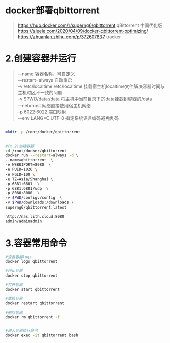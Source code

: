 # docker部署qbittorrent
> https://hub.docker.com/r/superng6/qbittorrent qBittorrent 中国优化版
> https://sleele.com/2020/04/09/docker-qbittorrent-optimizing/
> https://zhuanlan.zhihu.com/p/372607837 tracker

# 2.创建容器并运行
> --name 容器名称，可自定义  
> --restart=always 自动重启  
> -v /etc/localtime:/etc/localtime 挂载宿主机localtime文件解决容器时间与主机时区不一致的问题  
> -v $PWD/data:/data 将主机中当前目录下的data挂载到容器的/data  
> --net=host 网络直接使用宿主机网络  
> -p 6022:6022 端口映射  
> --env LANG=C.UTF-8  指定系统语言编码避免乱码

``` bash

mkdir -p /root/docker/qbittorrent

 
#(x.2)创建容器
cd /root/docker/qbittorrent
docker run --restart=always -d \
--name=qbittorrent  \
-e WEBUIPORT=8080  \
-e PUID=1026 \
-e PGID=100 \
-e TZ=Asia/Shanghai \
-p 6881:6881  \
-p 6881:6881/udp  \
-p 8080:8080  \
-v $PWD/config:/config  \
-v $PWD/downloads:/downloads \
superng6/qbittorrent:latest

http://nas.lith.cloud:8080
admin/adminadmin


```

# 3.容器常用命令

``` bash
#查看容器logs
docker logs qbittorrent

#停止容器
docker stop qbittorrent

#打开容器
docker start qbittorrent

#重启容器
docker restart qbittorrent

#删除容器
docker rm qbittorrent -f


#进入容器执行命令
docker exec -it qbittorrent bash


```


 






